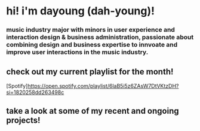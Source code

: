 # hi! i'm **dayoung** (dah-young)!
### music industry major with minors in user experience and interaction design & business administration, passionate about combining design and business expertise to innvoate and improve user interactions in the music industry.
## check out my current playlist for the month!
[Spotify]https://open.spotify.com/playlist/6laB5i5z6ZAsW7DtVKtzDH?si=1820258dd263498c





## take a look at some of my recent and ongoing projects!